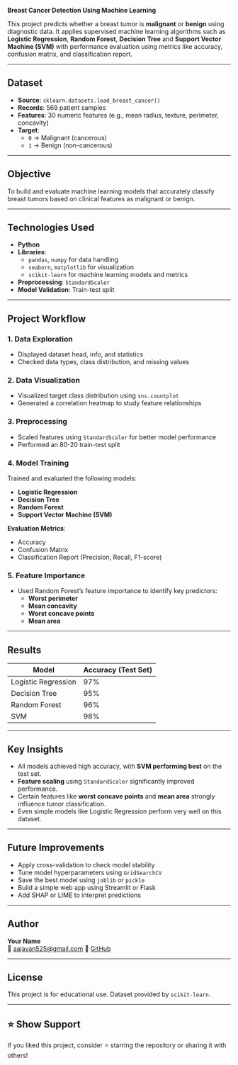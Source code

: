 **Breast Cancer Detection Using Machine Learning**

This project predicts whether a breast tumor is **malignant** or **benign** using diagnostic data. It applies supervised machine learning algorithms such as **Logistic Regression**, **Random Forest**, **Decision Tree** and **Support Vector Machine (SVM)** with performance evaluation using metrics like accuracy, confusion matrix, and classification report.

---

##  Dataset

- **Source**: `sklearn.datasets.load_breast_cancer()`
- **Records**: 569 patient samples
- **Features**: 30 numeric features (e.g., mean radius, texture, perimeter, concavity)
- **Target**:
  - `0` → Malignant (cancerous)
  - `1` → Benign (non-cancerous)

---

##  Objective

To build and evaluate machine learning models that accurately classify breast tumors based on clinical features as malignant or benign.

---

##  Technologies Used

- **Python**
- **Libraries**:
  - `pandas`, `numpy` for data handling  
  - `seaborn`, `matplotlib` for visualization  
  - `scikit-learn` for machine learning models and metrics  
- **Preprocessing**: `StandardScaler`
- **Model Validation**: Train-test split

---

##  Project Workflow

### 1. Data Exploration
- Displayed dataset head, info, and statistics
- Checked data types, class distribution, and missing values

### 2. Data Visualization
- Visualized target class distribution using `sns.countplot`
- Generated a correlation heatmap to study feature relationships

### 3. Preprocessing
- Scaled features using `StandardScaler` for better model performance
- Performed an 80-20 train-test split

### 4. Model Training
Trained and evaluated the following models:
- **Logistic Regression**
- **Decision Tree**
- **Random Forest**
- **Support Vector Machine (SVM)**

**Evaluation Metrics**:
- Accuracy
- Confusion Matrix
- Classification Report (Precision, Recall, F1-score)

### 5. Feature Importance
- Used Random Forest’s feature importance to identify key predictors:
  - **Worst perimeter**
  - **Mean concavity**
  - **Worst concave points**
  - **Mean area**

---

##  Results

| Model               | Accuracy (Test Set) |
|---------------------|---------------------|
| Logistic Regression | 97%                 |
| Decision Tree       | 95%
| Random Forest       | 96%                 |
| SVM                 | 98%                 |

---

##  Key Insights

- All models achieved high accuracy, with **SVM performing best** on the test set.
- **Feature scaling** using `StandardScaler` significantly improved performance.
- Certain features like **worst concave points** and **mean area** strongly influence tumor classification.
- Even simple models like Logistic Regression perform very well on this dataset.

---

##  Future Improvements

- Apply cross-validation to check model stability
- Tune model hyperparameters using `GridSearchCV`
- Save the best model using `joblib` or `pickle`
- Build a simple web app using Streamlit or Flask
- Add SHAP or LIME to interpret predictions

---

##  Author

**Your Name**  
📧 aajayan525@gmail.com 
🔗 [GitHub](https://github.com/Anusha6744)

---

## License

This project is for educational use. Dataset provided by `scikit-learn`.

---

## ⭐️ Show Support

If you liked this project, consider ⭐️ starring the repository or sharing it with others!
